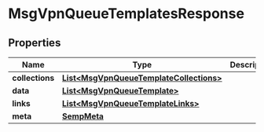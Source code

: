 
# MsgVpnQueueTemplatesResponse

## Properties
Name | Type | Description | Notes
------------ | ------------- | ------------- | -------------
**collections** | [**List&lt;MsgVpnQueueTemplateCollections&gt;**](MsgVpnQueueTemplateCollections.md) |  |  [optional]
**data** | [**List&lt;MsgVpnQueueTemplate&gt;**](MsgVpnQueueTemplate.md) |  |  [optional]
**links** | [**List&lt;MsgVpnQueueTemplateLinks&gt;**](MsgVpnQueueTemplateLinks.md) |  |  [optional]
**meta** | [**SempMeta**](SempMeta.md) |  | 



